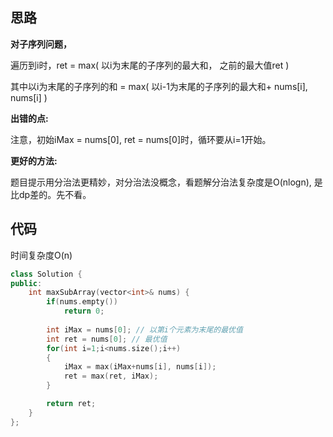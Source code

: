 ## 思路

**对子序列问题，**

遍历到i时，ret = max( 以i为末尾的子序列的最大和， 之前的最大值ret  )

其中以i为末尾的子序列的和 = max( 以i-1为末尾的子序列的最大和+ nums[i],  nums[i] )



**出错的点:**

注意，初始iMax = nums[0], ret = nums[0]时，循环要从i=1开始。



**更好的方法:**

题目提示用分治法更精妙，对分治法没概念，看题解分治法复杂度是O(nlogn), 是比dp差的。先不看。



## 代码

时间复杂度O(n)

```c++
class Solution {
public:
    int maxSubArray(vector<int>& nums) {
        if(nums.empty())
            return 0;
        
        int iMax = nums[0]; // 以第i个元素为末尾的最优值
        int ret = nums[0]; // 最优值
        for(int i=1;i<nums.size();i++)
        {
            iMax = max(iMax+nums[i], nums[i]);
            ret = max(ret, iMax);
        }

        return ret;
    }
};
```

